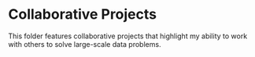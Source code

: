 # Collaborative Projects

This folder features collaborative projects that highlight my ability to work with others to solve large-scale data problems.
